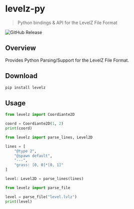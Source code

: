 # levelz-py

> Python bindings & API for the LevelZ File Format

![GitHub Release](https://img.shields.io/github/v/release/LevelZ-File/py-bindings)

## Overview

Provides Python Parsing/Support for the LevelZ File Format. 

## Download

```bash
pip install levelz
```

## Usage

```py
from levelz import Coordiante2D

coord = Coordiante2D(1, 2)
print(coord)
```

```py
from levelz import parse_lines, Level2D

lines = [
    "@type 2",
    "@spawn default",
    "---",
    "grass: [0, 0]*[0, 1]"
]

level: Level2D = parse_lines(lines)
```

```py
from levelz import parse_file

level = parse_file("level.lvlz")
print(level)
```